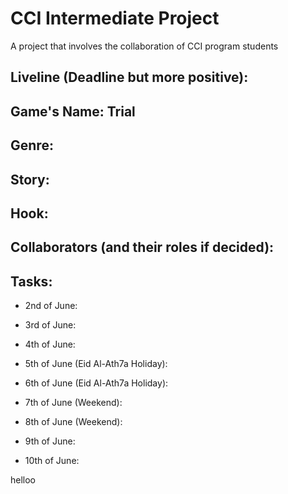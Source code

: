# CCI Intermediate Project
A project that involves the collaboration of CCI program students

## Liveline (Deadline but more positive):

## Game's Name: Trial

## Genre:

## Story:

## Hook:

## Collaborators (and their roles if decided):

## Tasks:

- 2nd of June:

- 3rd of June:

- 4th of June:

- 5th of June (Eid Al-Ath7a Holiday):

- 6th of June (Eid Al-Ath7a Holiday):

- 7th of June (Weekend):

- 8th of June (Weekend):

- 9th of June:

- 10th of June:

helloo